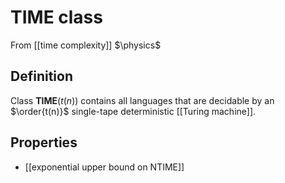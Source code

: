 # TIME class
From [[time complexity]]
$\physics$
## Definition
Class $\textbf{TIME}(t(n))$ contains all languages that are decidable by an $\order{t(n)}$ single-tape deterministic [[Turing machine]].

## Properties
- [[exponential upper bound on NTIME]]